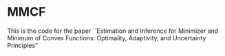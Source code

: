 # MMCF
This is the code for the paper ``Estimation and Inference for Minimizer and Minimum of Convex Functions: Optimality, Adaptivity, and Uncertainty Principles"

